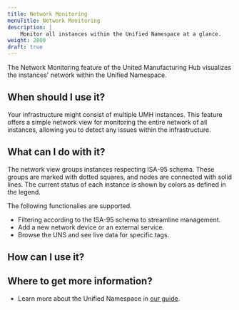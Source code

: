 ```yaml
---
title: Network Monitoring
menuTitle: Network Monitoring
description: |
    Monitor all instances within the Unified Namespace at a glance.
weight: 2000
draft: true
---
```


The Network Monitoring feature of the United Manufacturing Hub visualizes the instances' network within the Unified Namespace. 


## When should I use it?
Your infrastructure might consist of multiple UMH instances. This feature offers a simple network view for monitoring the entire network of all instances, allowing you to detect any issues within the infrastructure. 

## What can I do with it?
The network view groups instances respecting ISA-95 schema. These groups are marked with dotted squares, and nodes are connected with solid lines. The current status of each instance is shown by colors as defined in the legend.

<!-- Insert an image -->

The following functionalies are supported.
- Filtering according to the ISA-95 schema to streamline management.
- Add a new network device or an external service.
- Browse the UNS and see live data for specific tags.

## How can I use it?
<!-- Insert some screen shots and add instruction-->


## Where to get more information?
- Learn more about the Unified Namespace in [our guide](/docs/features/datainfrastructure/unified-namespace/).